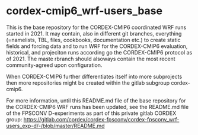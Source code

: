 # cordex-cmip6_wrf-users_base

This is the base repository for the CORDEX-CMIP6 coordinated WRF runs started in 2021. It may contain, also in different git branches, everything (=namelists, TBL, files, cookbooks, documentation etc.) to create static fields and forcing data and to run WRF for the CORDEX-CMIP6 evaluation, historical, and projeciton runs according go the CORDEX-CMIP6 protocol as of 2021. The maste rbranch should alsoways contain the most recent community-agreed upon configuration.

When CORDEX-CMIP6 further differentiates itself into more subprojects then more repositories might be created within the gitlab subgroup cordex-cmip6. 

For more information, until this README.md file of the base repository for the CORDEX-CMIP6 WRF runs has been updated, see the README.md file of the FPSCONV D-experiments as part of this private gitlab CORDEX group: https://gitlab.com/cordex/cordex-fpsconv/cordex-fpsconv_wrf-users_exp-d/-/blob/master/README.md
